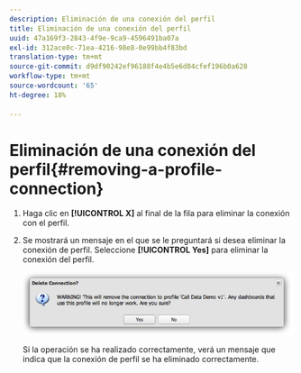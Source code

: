 ```yaml
---
description: Eliminación de una conexión del perfil
title: Eliminación de una conexión del perfil
uuid: 47a169f3-2843-4f9e-9ca9-4596491ba07a
exl-id: 312ace0c-71ea-4216-98e8-0e99bb4f83bd
translation-type: tm+mt
source-git-commit: d9df90242ef96188f4e4b5e6d04cfef196b0a628
workflow-type: tm+mt
source-wordcount: '65'
ht-degree: 18%

---
```


# Eliminación de una conexión del perfil{#removing-a-profile-connection}

1. Haga clic en **[!UICONTROL X]** al final de la fila para eliminar la conexión con el perfil.
1. Se mostrará un mensaje en el que se le preguntará si desea eliminar la conexión de perfil. Seleccione **[!UICONTROL Yes]** para eliminar la conexión del perfil.

   ![](assets/delete_connection.png)

   Si la operación se ha realizado correctamente, verá un mensaje que indica que la conexión de perfil se ha eliminado correctamente.

